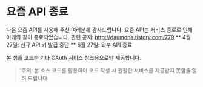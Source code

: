 요즘 API 종료
=============

다음 요즘 API를 사용해 주신 여러분께 감사드립니다. 요즘 API는 서비스 종료로 인해 아래와 같이 종료되었습니다. 관련 공지: http://daumdna.tistory.com/779
** 4월 27일: 신규 API 키 발급 중단
** 6월 27일: 외부 API 종료 

본 샘플 코드는 기타 OAuth 서비스 참조용으로만 제공합니다.

> 주의: 본 소스 코드를 활용하여 코드 작성 시 원활한 서비스를 제공받지 못함을 알려 드립니다.
 
